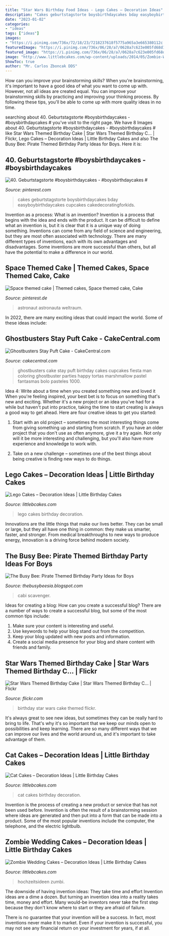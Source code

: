 ```yaml
---
title: "Star Wars Birthday Food Ideas - Lego Cakes – Decoration Ideas"
description: "Cakes geburtstagstorte boysbirthdaycakes bday easyboybirthdaycakes cupcakes cakedecoratingforkids"
date: "2023-01-02"
categories:
- "ideas"
tags: ["ideas"]
images:
- "https://i.pinimg.com/736x/72/18/23/7218237618f5775a965a3e665380112c.jpg"
featuredImage: "https://i.pinimg.com/736x/06/28/a7/0628a7c623e005fd68d15b60c0a7d2a2.jpg"
featured_image: "https://i.pinimg.com/736x/06/28/a7/0628a7c623e005fd68d15b60c0a7d2a2.jpg"
image: "http://www.littlebcakes.com/wp-content/uploads/2014/05/Zombie-Wedding-Cakes-Pictures.jpg"
ShowToc: true
author: "Mr. Carlos Zboncak DDS"
---
```



How can you improve your brainstorming skills?
When you're brainstorming, it's important to have a good idea of what you want to come up with. However, not all ideas are created equal. You can improve your brainstorming skills by practicing and improving your thinking process. By following these tips, you'll be able to come up with more quality ideas in no time.

	

		
searching about 40. Geburtstagstorte #boysbirthdaycakes - #boysbirthdaycakes # you've visit to the right page. We have 8 Images about 40. Geburtstagstorte #boysbirthdaycakes - #boysbirthdaycakes # like Star Wars Themed Birthday Cake | Star Wars Themed Birthday C… | Flickr, Lego Cakes – Decoration Ideas | Little Birthday Cakes and also The Busy Bee: Pirate Themed Birthday Party Ideas for Boys. Here it is:
		
    
## 40. Geburtstagstorte #boysbirthdaycakes - #boysbirthdaycakes #

<img loading=lazy src="https://i.pinimg.com/736x/06/28/a7/0628a7c623e005fd68d15b60c0a7d2a2.jpg" onerror="this.onerror=null;this.src='https://tse2.mm.bing.net/th?id=OIP.vFdVDwUHR_IcGTmB-iCkwQHaJ3&amp;pid=15.1';" alt="40. Geburtstagstorte #boysbirthdaycakes - #boysbirthdaycakes #">

_Source: pinterest.com_

>cakes geburtstagstorte boysbirthdaycakes bday easyboybirthdaycakes cupcakes cakedecoratingforkids. 

	

Invention as a process: What is an invention?
Invention is a process that begins with the idea and ends with the product. It can be difficult to define what an invention is, but it is clear that it is a unique way of doing something. Inventions can come from any field of science and engineering, but they are most often associated with technology. There are many different types of inventions, each with its own advantages and disadvantages. Some inventions are more successful than others, but all have the potential to make a difference in our world.

    
## Space Themed Cake | Themed Cakes, Space Themed Cake, Cake

<img loading=lazy src="https://i.pinimg.com/736x/72/18/23/7218237618f5775a965a3e665380112c.jpg" onerror="this.onerror=null;this.src='https://tse1.mm.bing.net/th?id=OIP.qDGKWJqq7-t8ST_tpO-cdwHaJ4&amp;pid=15.1';" alt="Space themed cake | Themed cakes, Space themed cake, Cake">

_Source: pinterest.de_

>astronaut astronauta weltraum. 

	

In 2022, there are many exciting ideas that could impact the world. Some of these ideas include: 

    
## Ghostbusters Stay Puft Cake - CakeCentral.com

<img loading=lazy src="https://cdn001.cakecentral.com/gallery/2015/12/900_mVRqD8F9wm-ghostbusters-stay-puft-cake.jpg" onerror="this.onerror=null;this.src='https://tse4.mm.bing.net/th?id=OIP.N-sSfIx-s-WTtBKySsxb_gHaLH&amp;pid=15.1';" alt="Ghostbusters Stay Puft Cake - CakeCentral.com">

_Source: cakecentral.com_

>ghostbusters cake stay puft birthday cakes cupcakes fiesta man coloring ghostbuster parties happy tortas marshmallow pastel fantasmas bolo pasteles 1000. 

	

Idea 4: Write about a time when you created something new and loved it
When you're feeling inspired, your best bet is to focus on something that's new and exciting. Whether it's a new project or an idea you've had for a while but haven't put into practice, taking the time to start creating is always a good way to get ahead. Here are four creative ideas to get you started: 
1. Start with an old project – sometimes the most interesting things come from giving something up and starting from scratch. If you have an older project that you don't use as often anymore, give it a try again. Not only will it be more interesting and challenging, but you'll also have more experience and knowledge to work with.

2. Take on a new challenge – sometimes one of the best things about being creative is finding new ways to do things.

    
## Lego Cakes – Decoration Ideas | Little Birthday Cakes

<img loading=lazy src="http://www.littlebcakes.com/wp-content/uploads/2013/08/Lego-Cakes.jpg" onerror="this.onerror=null;this.src='https://tse1.mm.bing.net/th?id=OIP.JaIOCyyX6Uvv3iw16NKWIgHaF7&amp;pid=15.1';" alt="Lego Cakes – Decoration Ideas | Little Birthday Cakes">

_Source: littlebcakes.com_

>lego cakes birthday decoration. 

	

Innovations are the little things that make our lives better. They can be small or large, but they all have one thing in common: they make us smarter, faster, and stronger. From medical breakthroughs to new ways to produce energy, innovation is a driving force behind modern society.

    
## The Busy Bee: Pirate Themed Birthday Party Ideas For Boys

<img loading=lazy src="https://lh6.googleusercontent.com/proxy/nCVnzZHZoDxKvvqGRmLvin_c4DeeNfS7VKFM_KFE1v1FHSiCpBc7QvUI_SKfsMoX5SwZ9bGUVHEVYvrJjc-okutAA6mHt19do7Y-b2wjdoptK7bBN7eOjTkP9jc1CVus-Fs9WyicsMc=s0-d" onerror="this.onerror=null;this.src='https://tse4.mm.bing.net/th?id=OIP.GGzjbNkVLtHGiSW4dLgO6wHaJ3&amp;pid=15.1';" alt="The Busy Bee: Pirate Themed Birthday Party Ideas for Boys">

_Source: thebusybeesia.blogspot.com_

>cabi scavenger. 

	

Ideas for creating a blog: How can you create a successful blog?
There are a number of ways to create a successful blog, but some of the most common tips include: 
1. Make sure your content is interesting and useful.
2. Use keywords to help your blog stand out from the competition.
3. Keep your blog updated with new posts and information.
4. Create a social media presence for your blog and share content with friends and family.

    
## Star Wars Themed Birthday Cake | Star Wars Themed Birthday C… | Flickr

<img loading=lazy src="https://live.staticflickr.com/7228/7379117006_fe731a9ca0_b.jpg" onerror="this.onerror=null;this.src='https://tse4.mm.bing.net/th?id=OIP.U3aoNoTWFAMobfvbXCQyzgHaJ4&amp;pid=15.1';" alt="Star Wars Themed Birthday Cake | Star Wars Themed Birthday C… | Flickr">

_Source: flickr.com_

>birthday star wars cake themed flickr. 

	

It's always great to see new ideas, but sometimes they can be really hard to bring to life. That's why it's so important that we keep our minds open to possibilities and keep learning. There are so many different ways that we can improve our lives and the world around us, and it's important to take advantage of them.

    
## Cat Cakes – Decoration Ideas | Little Birthday Cakes

<img loading=lazy src="http://www.littlebcakes.com/wp-content/uploads/2014/01/Cat-Birthday-Cakes-Pictures.jpg" onerror="this.onerror=null;this.src='https://tse3.mm.bing.net/th?id=OIP.IlstBi70628Tow1VUH3CuwHaJ3&amp;pid=15.1';" alt="Cat Cakes – Decoration Ideas | Little Birthday Cakes">

_Source: littlebcakes.com_

>cat cakes birthday decoration. 

	

Invention is the process of creating a new product or service that has not been used before. Invention is often the result of a brainstorming session where ideas are generated and then put into a form that can be made into a product. Some of the most popular inventions include the computer, the telephone, and the electric lightbulb.

    
## Zombie Wedding Cakes – Decoration Ideas | Little Birthday Cakes

<img loading=lazy src="http://www.littlebcakes.com/wp-content/uploads/2014/05/Zombie-Wedding-Cakes-Pictures.jpg" onerror="this.onerror=null;this.src='https://tse4.mm.bing.net/th?id=OIP.MdG5vi9LW2Y-w-O9KCgncgHaJ4&amp;pid=15.1';" alt="Zombie Wedding Cakes – Decoration Ideas | Little Birthday Cakes">

_Source: littlebcakes.com_

>hochzeitsideen zumbi. 

	

The downside of having invention ideas: They take time and effort
Invention ideas are a dime a dozen. But turning an invention idea into a reality takes time, money and effort.
Many would-be inventors never take the first step because they don't know where to start or they are afraid of failure.

There is no guarantee that your invention will be a success. In fact, most inventions never make it to market. Even if your invention is successful, you may not see any financial return on your investment for years, if at all.


